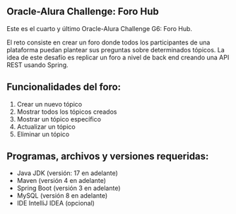 ## Oracle-Alura Challenge: Foro Hub

Este es el cuarto y último Oracle-Alura Challenge G6: Foro Hub.

El reto consiste en crear un foro donde todos los participantes de una plataforma puedan plantear sus preguntas sobre determinados tópicos. La idea de este desafío es replicar un foro a nivel de back end creando una API REST usando Spring.

## Funcionalidades del foro:

1) Crear un nuevo tópico
2) Mostrar todos los tópicos creados
3) Mostrar un tópico específico
4) Actualizar un tópico
5) Eliminar un tópico

## Programas, archivos y versiones requeridas:

- Java JDK (versión: 17 en adelante)
- Maven (versión 4 en adelante)
- Spring Boot (versión 3 en adelante)
- MySQL (versión 8 en adelante)
- IDE IntelliJ IDEA (opcional)
